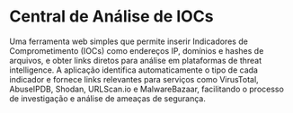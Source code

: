 # Central de Análise de IOCs

Uma ferramenta web simples que permite inserir Indicadores de Comprometimento (IOCs) como endereços IP, domínios e hashes de arquivos, e obter links diretos para análise em plataformas de threat intelligence. A aplicação identifica automaticamente o tipo de cada indicador e fornece links relevantes para serviços como VirusTotal, AbuseIPDB, Shodan, URLScan.io e MalwareBazaar, facilitando o processo de investigação e análise de ameaças de segurança. 